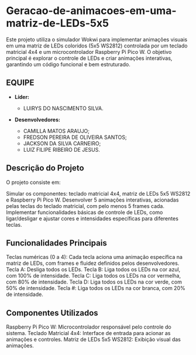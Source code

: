 # Geracao-de-animacoes-em-uma-matriz-de-LEDs-5x5

Este projeto utiliza o simulador Wokwi para implementar animações visuais em uma matriz de LEDs coloridos (5x5 WS2812) controlada por um teclado matricial 4x4 e um microcontrolador Raspberry Pi Pico W. O objetivo principal é explorar o controle de LEDs e criar animações interativas, garantindo um código funcional e bem estruturado.

## EQUIPE

- **Líder:** 

  - LUIRYS DO NASCIMENTO SILVA.

- **Desenvolvedores:**

  - CAMILLA MATOS ARAUJO;
  - FREDSON PEREIRA DE OLIVEIRA SANTOS;
  - JACKSON DA SILVA CARNEIRO;
  - LUIZ FILIPE RIBEIRO DE JESUS.

## Descrição do Projeto

O projeto consiste em:

Simular os componentes: teclado matricial 4x4, matriz de LEDs 5x5 WS2812 e Raspberry Pi Pico W.
Desenvolver 5 animações interativas, acionadas pelas teclas do teclado matricial, com pelo menos 5 frames cada.
Implementar funcionalidades básicas de controle de LEDs, como ligar/desligar e ajustar cores e intensidades específicas para diferentes teclas.

## Funcionalidades Principais

Teclas numéricas (0 a 4): Cada tecla aciona uma animação específica na matriz de LEDs, com frames e fluidez definidos pelos desenvolvedores.
Tecla A: Desliga todos os LEDs.
Tecla B: Liga todos os LEDs na cor azul, com 100% de intensidade.
Tecla C: Liga todos os LEDs na cor vermelha, com 80% de intensidade.
Tecla D: Liga todos os LEDs na cor verde, com 50% de intensidade.
Tecla #: Liga todos os LEDs na cor branca, com 20% de intensidade.

## Componentes Utilizados

Raspberry Pi Pico W: Microcontrolador responsável pelo controle do sistema.
Teclado Matricial 4x4: Interface de entrada para acionar as animações e controles.
Matriz de LEDs 5x5 WS2812: Exibição visual das animações.
